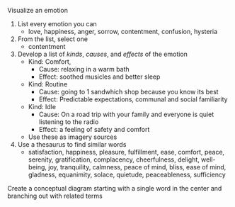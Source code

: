 Visualize an emotion
1. List every emotion you can
    - love, happiness, anger, sorrow, contentment, confusion, hysteria
2. From the list, select one
    - contentment
3. Develop a list of *kinds*, *causes*, and *effects* of the emotion
    - Kind: Comfort, 
        - Cause: relaxing in a warm bath
        - Effect: soothed musicles and better sleep
    - Kind: Routine
        - Cause: going to 1 sandwhich shop because you know its best
        - Effect: Predictable expectations, communal and social familiarity
    - Kind: Idle
        - Cause: On a road trip with your family and everyone is quiet listening to the radio
        - Effect: a feeling of safety and comfort
    * Use these as imagery sources
4. Use a thesaurus to find similar words
    - satisfaction, happiness, pleasure, fulfillment, ease, comfort, peace, serenity, gratification, complacency, cheerfulness, delight, well-being, joy, tranquility, calmness, peace of mind, bliss, ease of mind, gladness, equanimity, solace, quietude, peaceableness, sufficiency


Create a conceptual diagram starting with a single word in the center and branching out with related terms
